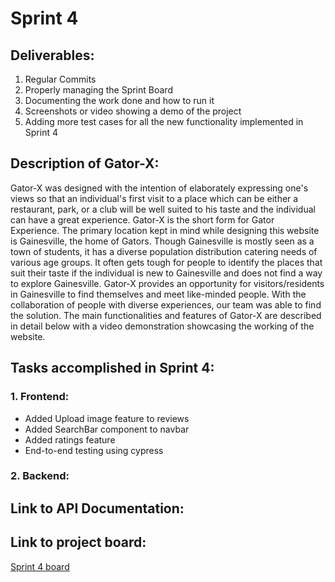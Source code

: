 # Sprint 4 

## Deliverables:
1. Regular Commits
2. Properly managing the Sprint Board
3. Documenting the work done and how to run it
4. Screenshots or video showing a demo of the project
5. Adding more test cases for all the new functionality implemented in Sprint 4

## Description of Gator-X:
		
Gator-X was designed with the intention of elaborately expressing one's views so that an individual's first visit to a place which can be either a restaurant, park, or a club will be well suited to his taste and the individual can have a great experience. Gator-X is the short form for Gator Experience. The primary location kept in mind while designing this website is Gainesville, the home of Gators. Though Gainesville is mostly seen as a town of students, it has a diverse population distribution catering needs of various age groups. It often gets tough for people to identify the places that suit their taste if the individual is new to Gainesville and does not find a way to explore Gainesville. Gator-X provides an opportunity for visitors/residents in Gainesville to find themselves and meet like-minded people. With the collaboration of people with diverse experiences, our team was able to find the solution. The main functionalities and features of Gator-X are described in detail below with a video demonstration showcasing the working of the website. 

## Tasks accomplished in Sprint 4:
### 1. Frontend:
* Added Upload image feature to reviews
* Added SearchBar component to navbar
* Added ratings feature
* End-to-end testing using cypress

### 2. Backend:


## Link to API Documentation:


## Link to project board: 
[Sprint 4 board](https://github.com/kamalsairajk/Gator-X/projects/4)

